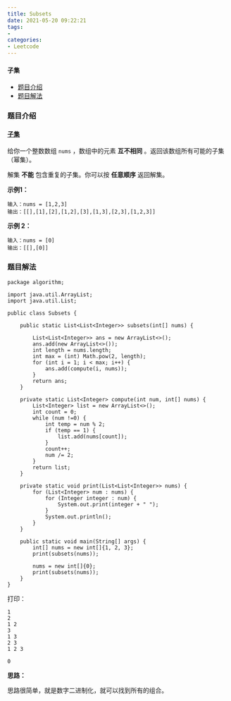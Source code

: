 ```yaml
---
title: Subsets
date: 2021-05-20 09:22:21
tags:
- 
categories:
- Leetcode 
---
```




#### 子集

- [题目介绍](https://yangtzeshore.github.io/2021/05/20/Subsets/#题目介绍)
- [题目解法](https://yangtzeshore.github.io/2021/05/20/Subsets/#题目解法)

### 题目介绍

#### [子集](https://leetcode-cn.com/problems/subsets/)

给你一个整数数组 `nums` ，数组中的元素 **互不相同** 。返回该数组所有可能的子集（幂集）。

解集 **不能** 包含重复的子集。你可以按 **任意顺序** 返回解集。

**示例1：**

```
输入：nums = [1,2,3]
输出：[[],[1],[2],[1,2],[3],[1,3],[2,3],[1,2,3]]
```

**示例 2：**

```
输入：nums = [0]
输出：[[],[0]]
```

### 题目解法

```
package algorithm;

import java.util.ArrayList;
import java.util.List;

public class Subsets {

    public static List<List<Integer>> subsets(int[] nums) {

        List<List<Integer>> ans = new ArrayList<>();
        ans.add(new ArrayList<>());
        int length = nums.length;
        int max = (int) Math.pow(2, length);
        for (int i = 1; i < max; i++) {
            ans.add(compute(i, nums));
        }
        return ans;
    }

    private static List<Integer> compute(int num, int[] nums) {
        List<Integer> list = new ArrayList<>();
        int count = 0;
        while (num !=0) {
            int temp = num % 2;
            if (temp == 1) {
                list.add(nums[count]);
            }
            count++;
            num /= 2;
        }
        return list;
    }

    private static void print(List<List<Integer>> nums) {
        for (List<Integer> num : nums) {
            for (Integer integer : num) {
                System.out.print(integer + " ");
            }
            System.out.println();
        }
    }

    public static void main(String[] args) {
        int[] nums = new int[]{1, 2, 3};
        print(subsets(nums));

        nums = new int[]{0};
        print(subsets(nums));
    }
}
```

打印：

```
1 
2 
1 2 
3 
1 3 
2 3 
1 2 3 

0 
```

**思路：**

思路很简单，就是数字二进制化，就可以找到所有的组合。